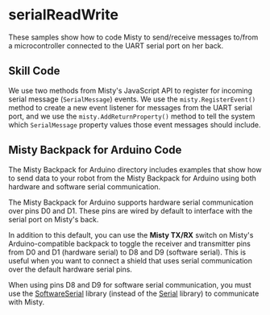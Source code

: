 # serialReadWrite

These samples show how to code Misty to send/receive messages to/from a microcontroller connected to the UART serial port on her back.

## Skill Code

We use two methods from Misty's JavaScript API to register for incoming serial message (`SerialMessage`) events. We use the `misty.RegisterEvent()` method to create a new event listener for messages from the UART serial port, and we use the `misty.AddReturnProperty()` method to tell the system which `SerialMessage` property values those event messages should include.

## Misty Backpack for Arduino Code

The Misty Backpack for Arduino directory includes examples that show how to send data to your robot from the Misty Backpack for Arduino using both hardware and software serial communication.

The Misty Backpack for Arduino supports hardware serial communication over pins D0 and D1. These pins are wired by default to interface with the serial port on Misty's back. 

In addition to this default, you can use the **Misty TX/RX** switch on Misty's Arduino-compatible backpack to toggle the receiver and transmitter pins from D0 and D1 (hardware serial) to D8 and D9 (software serial). This is useful when you want to connect a shield that uses serial communication over the default hardware serial pins.

When using pins D8 and D9 for software serial communication, you must use the [SoftwareSerial](https://www.arduino.cc/en/Reference/SoftwareSerial) library (instead of the [Serial](https://www.arduino.cc/reference/en/language/functions/communication/serial/) library) to communicate with Misty.
